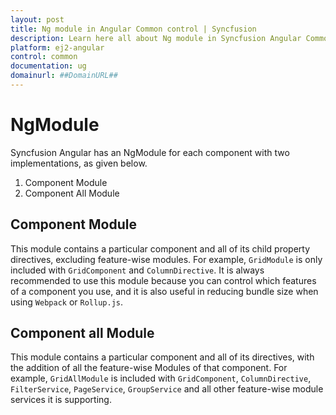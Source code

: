```yaml
---
layout: post
title: Ng module in Angular Common control | Syncfusion
description: Learn here all about Ng module in Syncfusion Angular Common control of Syncfusion Essential JS 2 and more.
platform: ej2-angular
control: common
documentation: ug
domainurl: ##DomainURL##
---
```


# NgModule

Syncfusion Angular has an NgModule for each component with two implementations, as given below.

1. Component Module
2. Component All Module

## Component Module

This module contains a particular component and all of its child property directives, excluding feature-wise modules. For example, `GridModule` is only included with `GridComponent` and `ColumnDirective`. It is always recommended to use this module because you can control which features of a component you use, and it is also useful in reducing bundle size when using `Webpack` or `Rollup.js`. 

## Component all Module

This module contains a particular component and all of its directives, with the addition of all the feature-wise Modules of that component. For example, `GridAllModule` is included with `GridComponent`, `ColumnDirective`, `FilterService`, `PageService`, `GroupService` and all other feature-wise module services it is supporting.
